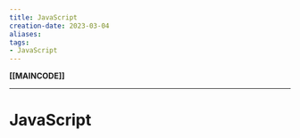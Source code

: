 ```yaml
---
title: JavaScript
creation-date: 2023-03-04
aliases:
tags:
- JavaScript
---
```

**[[MAINCODE]]**

---
# JavaScript
